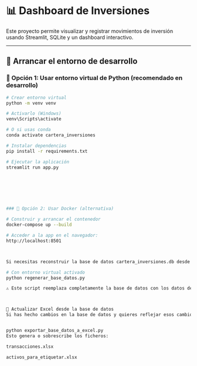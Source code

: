 
# 📊 Dashboard de Inversiones

Este proyecto permite visualizar y registrar movimientos de inversión usando Streamlit, SQLite y un dashboard interactivo.

---

## 🚀 Arrancar el entorno de desarrollo

### 🔧 Opción 1: Usar entorno virtual de Python (recomendado en desarrollo)

```bash
# Crear entorno virtual
python -m venv venv

# Activarlo (Windows)
venv\Scripts\activate

# O si usas conda
conda activate cartera_inversiones

# Instalar dependencias
pip install -r requirements.txt

# Ejecutar la aplicación
streamlit run app.py







### 🐳 Opción 2: Usar Docker (alternativa)

# Construir y arrancar el contenedor
docker-compose up --build

# Acceder a la app en el navegador:
http://localhost:8501



Si necesitas reconstruir la base de datos cartera_inversiones.db desde los ficheros transacciones.xlsx y activos_para_etiquetar.xlsx, ejecuta:

# Con entorno virtual activado
python regenerar_base_datos.py

⚠️ Este script reemplaza completamente la base de datos con los datos del Excel.



🔄 Actualizar Excel desde la base de datos
Si has hecho cambios en la base de datos y quieres reflejar esos cambios en el Excel, ejecuta:


python exportar_base_datos_a_excel.py
Esto genera o sobrescribe los ficheros:

transacciones.xlsx

activos_para_etiquetar.xlsx






